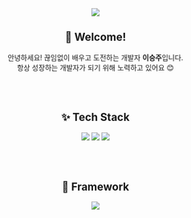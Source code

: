<div align="center">

<!-- 헤더 이미지 -->
<img src="https://capsule-render.vercel.app/api?type=soft&color=0:accbee,100:e7f0fd&height=250&section=header&text=Seungjoo's%20GitHub%20😊&fontSize=40"/>

<br/>

## 👋 Welcome!

안녕하세요! 끊임없이 배우고 도전하는 개발자 **이승주**입니다.  
항상 성장하는 개발자가 되기 위해 노력하고 있어요 😊

<br/><br/>

## ✨ Tech Stack

<img src="https://img.shields.io/badge/Java-007396?style=flat-square&logo=OpenJDK&logoColor=white"/>
<img src="https://img.shields.io/badge/Python-3776AB?style=flat-square&logo=Python&logoColor=white"/>
<img src="https://img.shields.io/badge/C-00599C?style=flat-square&logo=C&logoColor=white"/>

<br/><br/>

## 🔧 Framework

<img src="https://img.shields.io/badge/Spring-6DB33F?style=flat-square&logo=Spring&logoColor=white"/>
<img src="https://img.shields.io/badge/Spring Boot-6DB33F?style=flat-square&logo=Spring%20Boot
